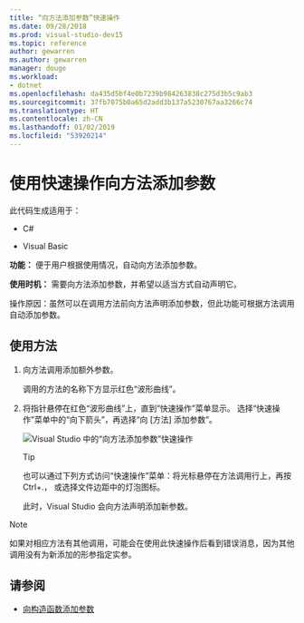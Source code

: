 ```yaml
---
title: “向方法添加参数”快速操作
ms.date: 09/28/2018
ms.prod: visual-studio-dev15
ms.topic: reference
author: gewarren
ms.author: gewarren
manager: douge
ms.workload:
- dotnet
ms.openlocfilehash: da435d5bf4e0b7239b984263838c275d3b5c9ab3
ms.sourcegitcommit: 37fb7075b0a65d2add3b137a5230767aa3266c74
ms.translationtype: HT
ms.contentlocale: zh-CN
ms.lasthandoff: 01/02/2019
ms.locfileid: "53920214"
---
```

# <a name="add-a-parameter-to-a-method-using-a-quick-action"></a>使用快速操作向方法添加参数

此代码生成适用于：

- C#

- Visual Basic

**功能：** 便于用户根据使用情况，自动向方法添加参数。

**使用时机：** 需要向方法添加参数，并希望以适当方式自动声明它。

操作原因：虽然可以在调用方法前向方法声明添加参数，但此功能可根据方法调用自动添加参数。

## <a name="how-to-use-it"></a>使用方法

1. 向方法调用添加额外参数。

   调用的方法的名称下方显示红色“波形曲线”。

2. 将指针悬停在红色“波形曲线”上，直到“快速操作”菜单显示。 选择“快速操作”菜单中的“向下箭头”，再选择“向 [方法] 添加参数”。

   ![Visual Studio 中的“向方法添加参数”快速操作](media/add-parameter-to-method.png)

   > [!TIP]
   > 也可以通过下列方式访问“快速操作”菜单：将光标悬停在方法调用行上，再按 Ctrl+.， 或选择文件边距中的灯泡图标。

   此时，Visual Studio 会向方法声明添加新参数。

> [!NOTE]
> 如果对相应方法有其他调用，可能会在使用此快速操作后看到错误消息，因为其他调用没有为新添加的形参指定实参。

## <a name="see-also"></a>请参阅

- [向构造函数添加参数](generate-constructor.md#addparameter)